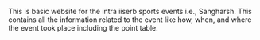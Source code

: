 This is basic website for the intra iiserb sports events i.e., Sangharsh.
This contains all the information related to the event like how, when, and where the event took place including the point table.
